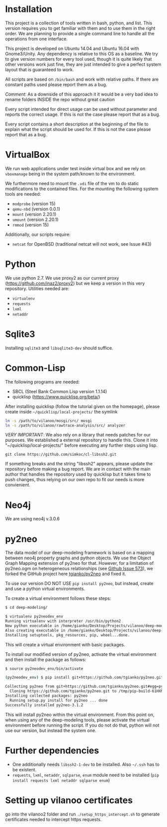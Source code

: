# Installation

This project is a collection of tools written in bash, python, and list. 
This version requires you to get familiar with them and to use them in the
right order. We are planning to provide a single command line to handle all the 
operations from one interface.

This project is developed on Ubuntu 14.04 and Ubuntu 16.04 with Gnome3/Unity. 
Any dependency is relative to this OS as a baseline. We try to give version 
numbers for every tool used, though it is quite likely that other versions work
just fine, they are just intended to give a perfect system layout that is 
guaranteed to work.

All scripts are based on `/bin/bash` and work with relative paths. If there are
constant paths used please report them as a bug.

*Comment*: As a downside of this approach it it would be a very bad idea to
rename folders INSIDE the repo without great caution

Every script intended for direct usage can be used without parameter and reports
the correct usage. If this is not the case please report that as a bug.

Every script contains a short description at the beginning of the file to 
explain what the script should be used for. If this is not the case please 
report that as a bug.

# VirtualBox

We run web applications under test inside virtual box and we rely on `vboxmanage`
being in the system path/known to the environment.

We furthermore need to mount the `.vdi` file of the vm to do static 
modifications to the contained files. For the mounting the following system
tools are needed:

* `modprobe` (version 15)
* `qemu-nbd` (version 0.0.1)
* `mount`    (version 2.20.1)
* `umount`   (version 2.20.1)
* `rmmod`    (version 15)

Additionally, our scripts require:
* `netcat` for OpenBSD (traditional netcat will not work, see Issue #43)

# Python

We use python 2.7. We use proxy2 as our 
current proxy (https://github.com/inaz2/proxy2) but we keep a version in this
very repository. Utilities needed are:

* `virtualenv` 
* `requests`
* `lxml`
* `netaddr`

# Sqlite3

Installing `sqlite3` and `libsqlite3-dev` should suffice.

# Common-Lisp 

The following programs are needed:
* SBCL (Steel Bank Common Lisp version 1.1.14)
* quicklisp (https://www.quicklisp.org/beta/)

After installing quicklisp (follow the tutorial given on the homepage), please
create inside `~/quicklisp/local-projects/` the symlink

```bash
ln -s /path/to/vilanoo/mosgi/src/ mosgi 
ln -s /path/to/vilanoo/rawtrace-analysis/src/ analyzer
```

*VERY IMPORTANT*: We also rely on a library that needs patches for our purposes. 
We established a external repository to handle this. Clone it into 
"~/quicklisp/local-projects/" before executing any further steps using lisp.

    git clone https://github.com/simkoc/cl-libssh2.git

If something breaks and the string "libssh2" appears, please update the 
repository before making a bug report. We are in contact with the main author 
that handles the repository used by quicklisp but it takes time to push changes, 
thus relying on our own repo to fit our needs is more convienient.

# Neo4j

We are using neo4j v.3.0.6

# py2neo

The data model of our deep-modeling framework is based on a mapping between neo4j property graphs and python objects. We use the Object Graph Mapping extension of py2neo for that. However, for a limitation of py2neo.ogm on heterogeneous relationships (see [Github Issue 573](https://github.com/nigelsmall/py2neo/issues/573)), we forked the GitHub project here [tgianko/py2neo](https://github.com/tgianko/py2neo) and fixed it. 

To use our version DO NOT USE `pip install py2neo`, but instead, create and use a python virtual environments. 

To create a virtual environment follows these steps:

```bash
$ cd deep-modeling/

$ virtualenv py2neodev_env
Running virtualenv with interpreter /usr/bin/python2
New python executable in /home/gianko/Desktop/Projects/vilanoo/deep-modeling/py2neodev_env/bin/python2
Also creating executable in /home/gianko/Desktop/Projects/vilanoo/deep-modeling/py2neodev_env/bin/python
Installing setuptools, pkg_resources, pip, wheel...done.
```

This will create a virtual environment with basic packages. 

To install our modified version of py2neo, activate the virtual environment and then install the package as follows:

```bash
$ source py2neodev_env/bin/activate

(py2neodev_env) $ pip install git+https://github.com/tgianko/py2neo.git#egg=py2neo

Collecting py2neo from git+https://github.com/tgianko/py2neo.git#egg=py2neo
  Cloning https://github.com/tgianko/py2neo.git to /tmp/pip-build-61HXMR/py2neo
Installing collected packages: py2neo
  Running setup.py install for py2neo ... done
Successfully installed py2neo-3.1.2
```

This will install py2neo within the virtual environment. From this point on, when using any of the deep-modeling tools, please activate the virtual environment before running the script. If you do not do that, python will not use our version, but instead the system one.

# Further dependencies

- One additionally needs `libssh2-1-dev` to be installed. Also `~/.ssh` has to be existent.
- `requests`, `lxml`, `netaddr`, `sqlparse`, `enum` module need to be installed (`pip install requests lxml netaddr sqlparse enum`)


# Setting up vilanoo certificates

go into the vilanoo2 folder and run `./setup_https_intercept.sh` to generate certificates needed to intercept https requests.